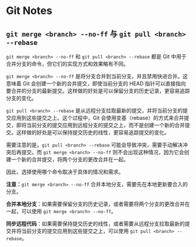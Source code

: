 # Git Notes

## `git merge <branch> --no-ff` 与 `git pull <branch> --rebase`

`git merge <branch> --no-ff` 和 `git pull <branch> --rebase` 都是 Git 中用于合并分支的命令，但它们的实现方式和效果略有不同。

`git merge <branch> --no-ff` 是将分支合并到当前分支，并且禁用快进合并。这意味着 Git 会创建一个新的合并提交，即使当前分支的 HEAD 指针可以直接指向要合并的分支的最新提交。这样做的好处是可以保留分支的历史记录，更容易追踪分支的变化。

`git pull <branch> --rebase` 是从远程分支拉取最新的提交，并将当前分支的提交应用到这些提交之上。这个过程中，Git 会使用变基（rebase）的方式来合并提交，即将当前分支的提交应用到远程分支的提交之上，而不是创建一个新的合并提交。这样做的好处是可以保持提交历史的线性，更容易追踪提交的变化。

需要注意的是，`git pull <branch> --rebase` 可能会导致冲突，需要手动解决冲突后再提交。而 `git merge <branch> --no-ff` 则不会出现这种情况，因为它会创建一个新的合并提交，将两个分支的更改合并在一起。

因此，选择使用哪个命令取决于具体的情况和需求。

**注意：**`git merge <branch> --no-ff` 合并本地分支，需要先在本地更新要合入的分支。

**合并本地分支**：如果需要保留分支的历史记录，或者需要将两个分支的更改合并在一起，可以使用 `git merge <branch> --no-ff`。

**同步远程代码**：如果需要保持提交历史的线性，或者需要从远程分支拉取最新的提交并将当前分支的提交应用到这些提交之上，可以使用 `git pull <branch> --rebase`。
